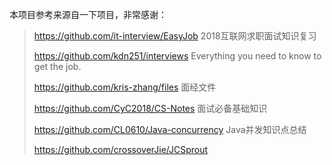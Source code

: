 本项目参考来源自一下项目，非常感谢：

> https://github.com/it-interview/EasyJob 2018互联网求职面试知识复习
>
> https://github.com/kdn251/interviews  Everything you need to know to get the job.
>
> https://github.com/kris-zhang/files 面经文件
>
> https://github.com/CyC2018/CS-Notes  面试必备基础知识
>
> https://github.com/CL0610/Java-concurrency Java并发知识点总结
>
> https://github.com/crossoverJie/JCSprout 

